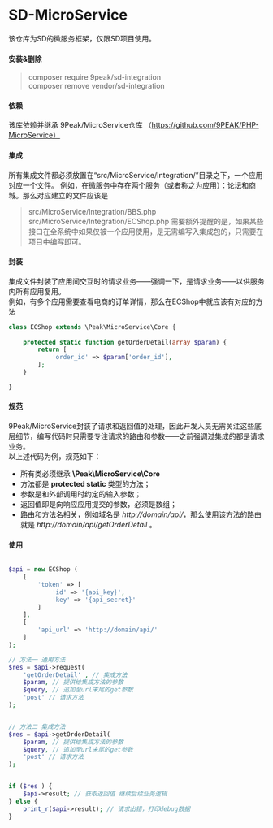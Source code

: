# SD-MicroService

该仓库为SD的微服务框架，仅限SD项目使用。
#### 安装&删除
> composer require 9peak/sd-integration <br>
> composer remove vendor/sd-integration

#### 依赖
该库依赖并继承 9Peak/MicroService仓库 （https://github.com/9PEAK/PHP-MicroService）


#### 集成
所有集成文件都必须放置在“src/MicroService/Integration/”目录之下，一个应用对应一个文件。
例如，在微服务中存在两个服务（或者称之为应用）：论坛和商城。那么对应建立的文件应该是
> src/MicroService/Integration/BBS.php <br>
> src/MicroService/Integration/ECShop.php
需要额外提醒的是，如果某些接口在全系统中如果仅被一个应用使用，是无需编写入集成包的，只需要在项目中编写即可。

#### 封装
集成文件封装了应用间交互时的请求业务——强调一下，是请求业务——以供服务内所有应用复用。
<br> 例如，有多个应用需要查看电商的订单详情，那么在ECShop中就应该有对应的方法
```php
class ECShop extends \Peak\MicroService\Core {
	
	protected static function getOrderDetail(array $param) {
		return [
			'order_id' => $param['order_id'],
		];
	}

}

```


#### 规范
9Peak/MicroService封装了请求和返回值的处理，因此开发人员无需关注这些底层细节，编写代码时只需要专注请求的路由和参数——之前强调过集成的都是请求业务。
<br>以上述代码为例，规范如下：
<ul>
	<li>所有类必须继承 <b>\Peak\MicroService\Core</b></li>
	<li>方法都是 <b>protected static</b> 类型的方法；</li>
	<li>参数是和外部调用时约定的输入参数；</li>
	<li>返回值即是向响应应用提交的参数，必须是数组；</li>
	<li>路由和方法名相关，例如域名是 <i>http://domain/api/</i>，那么使用该方法的路由就是 <i>http://domain/api/getOrderDetail </i>。</li>
</ul>
	
#### 使用

```php

$api = new ECShop (
	[
		'token' => [
			'id' => '{api_key}',
			'key' => '{api_secret}'
		]
	],
	[
		'api_url' => 'http://domain/api/'
	]
);

// 方法一 通用方法
$res = $api->request(
	'getOrderDetail' , // 集成方法
	$param, // 提供给集成方法的参数
	$query, // 追加至url末尾的get参数
	'post' // 请求方法
);


// 方法二 集成方法
$res = $api->getOrderDetail(
	$param, // 提供给集成方法的参数
	$query, // 追加至url末尾的get参数
	'post' // 请求方法
);


if ($res ) {
	$api->result; // 获取返回值 继续后续业务逻辑
} else {
	print_r($api->result); // 请求出错，打印debug数据
}
```


